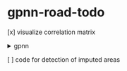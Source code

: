 # gpnn-road-todo

[x] visualize correlation matrix 

<details>
  <summary> gpnn </summary>
  
  ```DBG_GPNN=1 DBG_HIGH_PERCENT=1 DBG_ROAD_EVAL_LOOP_BREAK=1 python run_multi.py --purge true --retrains false```
  
  [ ] __how are keys made?__
  
  [ ] it seems that earlier bhwc was going in as input to pyrdown. i'm pretty sure it requires bchw. i have made the change, can you confirm that my assumption is correct? i think there shouldnt be any permute's in pyrdown
  
  [X] remove dutils from cifar, and use the github version
  
  [ ] how many levels and when to stop?
  
  [X] pyrdown argument list
  
  [ ] above image size?

  [ ] visualize some filled images at high percentage size. early break in eval loop

  [ ] is holefilling problematic at any percentage? ( high area i think )

  [ ] use nearness?
  
  ---
</details>

[ ] code for detection of imputed areas
